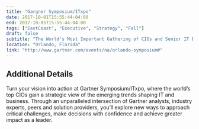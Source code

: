 ```yaml
---
title: "Gargner Symposium/ITxpo"
date: 2017-10-01T15:55:44-04:00
end: 2017-10-05T15:55:44-04:00
tags: ["EastCoast", "Executive", "Strategy", "Fall"]
draft: false
subtitle: "The World's Most Important Gathering of CIOs and Senior IT Executives"
location: "Orlando, Florida"
link: "http://www.gartner.com/events/na/orlando-symposium#"
---
```


<!--more-->

## Additional Details

Turn your vision into action at Gartner Symposium/ITxpo, where the world’s top CIOs gain a strategic view of the emerging trends shaping IT and business. Through an unparalleled intersection of Gartner analysts, industry experts, peers and solution providers, you’ll explore new ways to approach critical challenges, make decisions with confidence and achieve greater impact as a leader.
